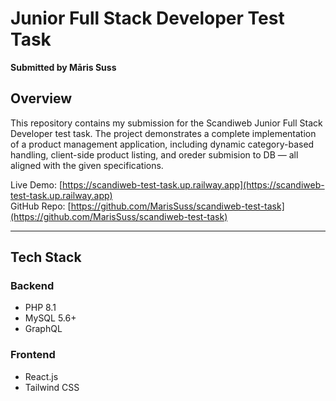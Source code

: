 # Junior Full Stack Developer Test Task  
**Submitted by Māris Suss**

## Overview

This repository contains my submission for the Scandiweb Junior Full Stack Developer test task. The project demonstrates a complete implementation of a product management application, including dynamic category-based handling, client-side product listing, and oreder submision to DB — all aligned with the given specifications.

Live Demo: [https://scandiweb-test-task.up.railway.app](https://scandiweb-test-task.up.railway.app)  
GitHub Repo: [https://github.com/MarisSuss/scandiweb-test-task](https://github.com/MarisSuss/scandiweb-test-task)

---

## Tech Stack

### Backend
- PHP 8.1
- MySQL 5.6+
- GraphQL

### Frontend
- React.js
- Tailwind CSS